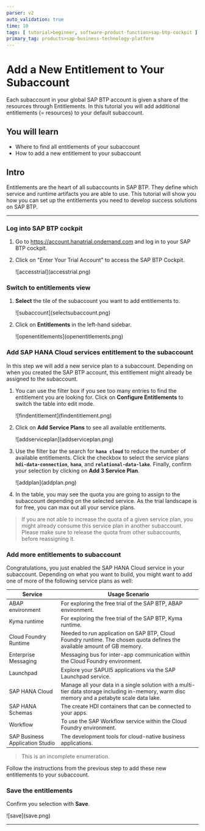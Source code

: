 ```yaml
---
parser: v2
auto_validation: true
time: 10
tags: [ tutorial>beginner, software-product-function>sap-btp-cockpit ]
primary_tag: products>sap-business-technology-platform
---
```



# Add a New Entitlement to Your Subaccount
<!-- description --> Each subaccount in your global SAP BTP account is given a share of the resources through Entitlements. In this tutorial you will add additional entitlements (= resources) to your default subaccount.

## You will learn
  - Where to find all entitlements of your subaccount
  - How to add a new entitlement to your subaccount

## Intro
Entitlements are the heart of all subaccounts in SAP BTP. They define which service and runtime artifacts you are able to use. This tutorial will show you how you can set up the entitlements you need to develop success solutions on SAP BTP.

---

### Log into SAP BTP cockpit

1. Go to <https://account.hanatrial.ondemand.com> and log in to your SAP BTP cockpit.

2. Click on "Enter Your Trial Account" to access the SAP BTP Cockpit.

    <!-- border -->![accesstrial](accesstrial.png)

### Switch to entitlements view

1. **Select** the tile of the subaccount you want to add entitlements to.

    <!-- border -->![subaccount](selectsubaccount.png)

2. Click on **Entitlements** in the left-hand sidebar.

    <!-- border -->![openentitlements](openentitlements.png)

### Add SAP HANA Cloud services entitlement to the subaccount

In this step we will add a new service plan to a subaccount. Depending on when you created the SAP BTP account, this entitlement might already be assigned to the subaccount.

1. You can use the filter box if you see too many entries to find the entitlement you are looking for. Click on **Configure Entitlements** to switch the table into edit mode.

    <!-- border -->![findentitlement](findentitlement.png)

2. Click on **Add Service Plans** to see all available entitlements.

    <!-- border -->![addserviceplan](addserviceplan.png)

3. Use the filter bar the search for **`hana cloud`** to reduce the number of available entitlements. Click the checkbox to select the service plans **`hdi-data-connection`**, **`hana`**, and **`relational-data-lake`**. Finally, confirm your selection by clicking on **Add 3 Service Plan**.

    <!-- border -->![addplan](addplan.png)

4. In the table, you may see the quota you are going to assign to the subaccount depending on the selected service. As the trial landscape is for free, you can max out all your service plans.

> If you are not able to increase the quota of a given service plan, you might already consume this service plan in another subaccount. Please make sure to release the quota from other subaccounts, before reassigning it.


### Add more entitlements to subaccount

Congratulations, you just enabled the SAP HANA Cloud service in your subaccount. Depending on what you want to build, you might want to add one of more of the following service plans as well:

| Service | Usage Scenario |
|----|----|
|ABAP environment| For exploring the free trial of the SAP BTP, ABAP environment.|
|Kyma runtime| For exploring the free trial of the SAP BTP, Kyma runtime.|
|Cloud Foundry Runtime| Needed to run application on SAP BTP, Cloud Foundry runtime. The chosen quota defines the available amount of GB memory. |
|Enterprise Messaging|Messaging bus for inter-app communication within the Cloud Foundry environment.|
|Launchpad| Explore your SAPUI5 applications via the SAP Launchpad service.|
|SAP HANA Cloud| Manage all your data in a single solution with a multi-tier data storage including in-memory, warm disc memory and a petabyte scale data lake.|
|SAP HANA Schemas|The create HDI containers that can be connected to your apps.|
|Workflow|To use the SAP Workflow service within the Cloud Foundry environment.|
|SAP Business Application Studio|The development tools for cloud-native business applications.|

> This is an incomplete enumeration.

Follow the instructions from the previous step to add these new entitlements to your subaccount.


### Save the entitlements

Confirm you selection with **Save**.

<!-- border -->![save](save.png)



---
